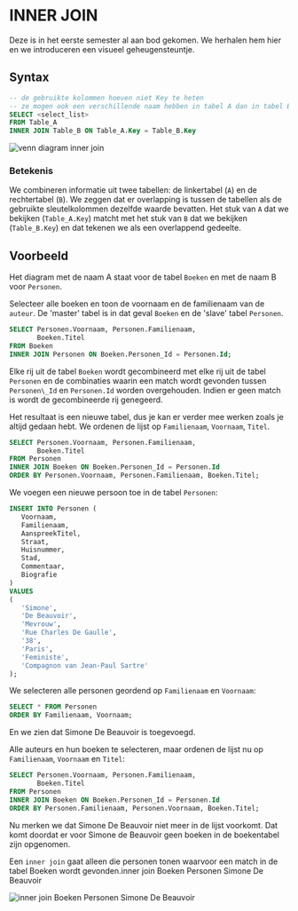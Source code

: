 # INNER JOIN

Deze is in het eerste semester al aan bod gekomen. We herhalen hem hier en we introduceren een visueel geheugensteuntje.

## Syntax

```sql
-- de gebruikte kolommen hoeven niet Key te heten
-- ze mogen ook een verschillende naam hebben in tabel A dan in tabel B
SELECT <select_list> 
FROM Table_A
INNER JOIN Table_B ON Table_A.Key = Table_B.Key
```

![venn diagram inner join](https://modernways.be/myap/it/image/sql/venn%20diagram%20inner%20join.png)

### Betekenis
We combineren informatie uit twee tabellen: de linkertabel (`A`) en de rechtertabel (`B`). We zeggen dat er overlapping is tussen de tabellen als de gebruikte sleutelkolommen dezelfde waarde bevatten. Het stuk van `A` dat we bekijken (`Table_A.Key`) matcht met het stuk van `B` dat we bekijken (`Table_B.Key`) en dat tekenen we als een overlappend gedeelte.

## Voorbeeld
Het diagram met de naam A staat voor de tabel `Boeken` en met de naam B voor `Personen`.

Selecteer alle boeken en toon de voornaam en de familienaam van de `auteur`. De 'master' tabel is in dat geval `Boeken` en de 'slave' tabel `Personen`.

```sql
SELECT Personen.Voornaam, Personen.Familienaam,
       Boeken.Titel 
FROM Boeken
INNER JOIN Personen ON Boeken.Personen_Id = Personen.Id;
```

Elke rij uit de tabel `Boeken` wordt gecombineerd met elke rij uit de tabel `Personen` en de combinaties waarin een match wordt gevonden tussen `Personen\_Id` en `Personen.Id` worden overgehouden. Indien er geen match is wordt de gecombineerde rij genegeerd.

Het resultaat is een nieuwe tabel, dus je kan er verder mee werken zoals je altijd gedaan hebt. We ordenen de lijst op `Familienaam`, `Voornaam`, `Titel`.

```sql
SELECT Personen.Voornaam, Personen.Familienaam,
       Boeken.Titel 
FROM Personen
INNER JOIN Boeken ON Boeken.Personen_Id = Personen.Id
ORDER BY Personen.Voornaam, Personen.Familienaam, Boeken.Titel;
```

We voegen een nieuwe persoon toe in de tabel `Personen`:

```sql
INSERT INTO Personen (
   Voornaam, 
   Familienaam,
   AanspreekTitel,
   Straat, 
   Huisnummer,
   Stad, 
   Commentaar,
   Biografie
)
VALUES
(
   'Simone', 
   'De Beauvoir', 
   'Mevrouw',
   'Rue Charles De Gaulle', 
   '38', 
   'Paris', 
   'Feministe',
   'Compagnon van Jean-Paul Sartre'
);
```

We selecteren alle personen geordend op `Familienaam` en `Voornaam`:

```sql
SELECT * FROM Personen
ORDER BY Familienaam, Voornaam;
```

En we zien dat Simone De Beauvoir is toegevoegd.

Alle auteurs en hun boeken te selecteren, maar ordenen de lijst nu op `Familienaam`, `Voornaam` en `Titel`:

```sql
SELECT Personen.Voornaam, Personen.Familienaam,
       Boeken.Titel 
FROM Personen
INNER JOIN Boeken ON Boeken.Personen_Id = Personen.Id
ORDER BY Personen.Familienaam, Personen.Voornaam, Boeken.Titel;
```

Nu merken we dat Simone De Beauvoir niet meer in de lijst voorkomt. Dat komt doordat er voor Simone de Beauvoir geen boeken in de boekentabel zijn opgenomen.

Een `inner join` gaat alleen die personen tonen waarvoor een match in de tabel Boeken wordt gevonden.inner join Boeken Personen Simone De Beauvoir

![inner join Boeken Personen Simone De Beauvoir](https://modernways.be/myap/it/image/sql/inner%20join%20Boeken%20Personen%20Simone%20De%20Beauvoir.png)

